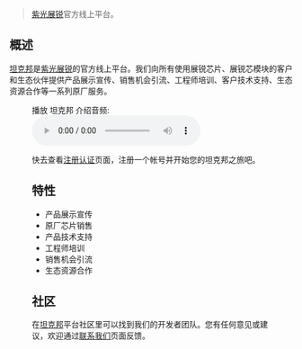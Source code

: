 
> [紫光展锐](https://www.unisoc.com)官方线上平台。

## 概述

[坦克邦](https://www.teckbond.com)是[紫光展锐](https://www.unisoc.com)的官方线上平台。我们向所有使用展锐芯片、展锐芯模块的客户和生态伙伴提供产品展示宣传、销售机会引流、工程师培训、客户技术支持、生态资源合作等一系列原厂服务。



<figure>
    <figcaption>播放 坦克邦 介绍音频:</figcaption>
    <audio
        controls
        src="./assets/tkb_audio.mp3">
            您的浏览器不支持此
            <code>audio</code> 标签.
    </audio
</figure>


快去查看[注册认证](/registration.md)页面，注册一个帐号并开始您的坦克邦之旅吧。

## 特性

- 产品展示宣传
- 原厂芯片销售
- 产品技术支持
- 工程师培训
- 销售机会引流
- 生态资源合作

## 社区

在[坦克邦](https://www.teckbond.com)平台社区里可以找到我们的开发者团队。您有任何意见或建议，欢迎通过[联系我们](https://www.teckbond.com/#/home/serve)页面反馈。

